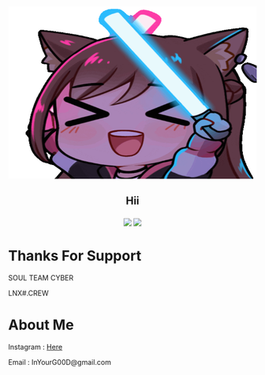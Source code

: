 

<h4 align="center"> <img src="https://github.com/InYourG00D1/InYourG00D1/blob/main/giphy.gif" width="600" height="350"> </h4>
<h2 align="center"> Hii </h2>

<h3 align="center"> <a href="https://github.com/InYourG00D1"></a>
         <img src="https://img.shields.io/github/followers/InYourG00D1?label=InYourG00D1&style=social"> <a href="https://github.com/InYourG00D1"></a>
          <img src="https://img.shields.io/github/stars/InYourG00D1?style=social"></h3>

# Thanks For Support
<p>SOUL TEAM CYBER</p>
<p>LNX#.CREW</p>

# About Me
<p>Instagram : <td><a target="_blank" href="https://www.instagram.com/ragil_iygd77">Here</a></td></p>
<p>Email : InYourG00D@gmail.com</p>
